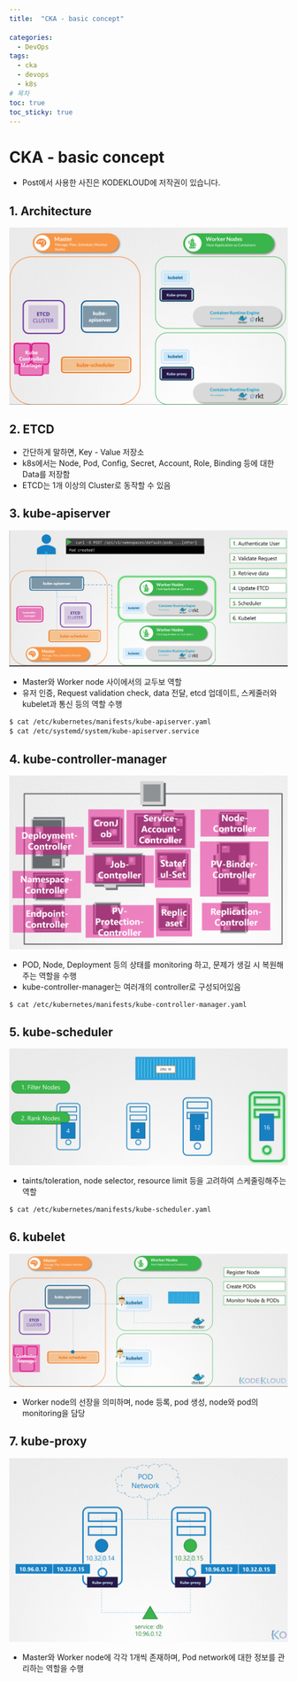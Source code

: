 ```yaml
---
title:  "CKA - basic concept"

categories:
  - DevOps
tags:
  - cka
  - devops
  - k8s
# 목차
toc: true
toc_sticky: true
---
```


# CKA - basic concept

* Post에서 사용한 사진은 KODEKLOUD에 저작권이 있습니다.

## 1. Architecture

![K8S Architecture](/assets/img/k8s-architecture.png)

## 2. ETCD

* 간단하게 말하면, Key - Value 저장소
* k8s에서는 Node, Pod, Config, Secret, Account, Role, Binding 등에 대한 Data를 저장함
* ETCD는 1개 이상의 Cluster로 동작할 수 있음 

## 3. kube-apiserver

![K8S kube-apiserver](/assets/img/k8s-kube-apiserver.png)

* Master와 Worker node 사이에서의 교두보 역할
* 유저 인증, Request validation check, data 전달, etcd 업데이트, 스케줄러와 kubelet과 통신 등의 역할 수행

```bash
$ cat /etc/kubernetes/manifests/kube-apiserver.yaml
$ cat /etc/systemd/system/kube-apiserver.service
```

## 4. kube-controller-manager

![K8S kube-controller-manager](/assets/img/k8s-kube-controller-manager.png)

* POD, Node, Deployment 등의 상태를 monitoring 하고, 문제가 생길 시 복원해주는 역할을 수행
* kube-controller-manager는 여러개의 controller로 구성되어있음

```bash
$ cat /etc/kubernetes/manifests/kube-controller-manager.yaml
```

## 5. kube-scheduler

![K8S kube-scheduler](/assets/img/k8s-kube-scheduler.png)

* taints/toleration, node selector, resource limit 등을 고려하여 스케줄링해주는 역할

```bash
$ cat /etc/kubernetes/manifests/kube-scheduler.yaml
```

## 6. kubelet

![K8S kubelet](/assets/img/k8s-kubelet.png)

* Worker node의 선장을 의미하며, node 등록, pod 생성, node와 pod의 monitoring을 담당


## 7. kube-proxy

![K8S kube-proxy](/assets/img/k8s-kube-proxy.png)

* Master와 Worker node에 각각 1개씩 존재하며, Pod network에 대한 정보를 관리하는 역할을 수행



